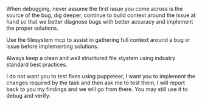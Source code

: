 When debugging, never assume the first issue you come across is the source of the bug, dig deeper, continue to build context around the issue at hand so that we better diagnose bugs with better accuracy and implement the proper solutions.

Use the filesystem mcp to assist in gathering full context around a bug or issue before implementing solutions.

Always keep a clean and well structured file stystem using industry standard best practices.

I do not want you to test fixes using puppeteer, I want you to implement the changes required by the task and then ask me to test them, I will report back to you my findings and we will go from there. You may still use it to debug and verify.

<!------------------------------------------------------------------------------------
   Add Rules to this file or a short description and have Kiro refine them for you:   
-------------------------------------------------------------------------------------> 